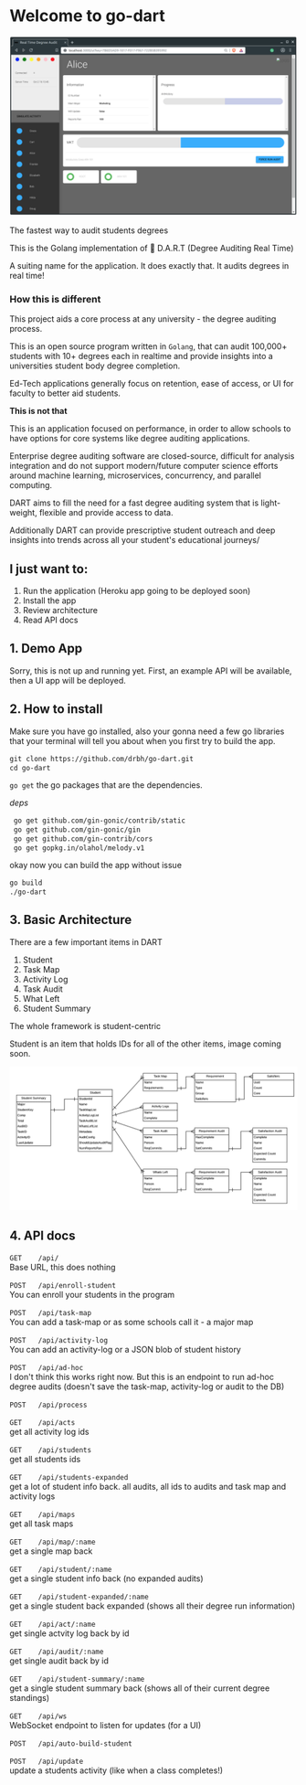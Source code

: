 # Welcome to go-dart

![Prototype UI](https://github.com/drbh/go-dart/blob/master/screenshot.png)

The fastest way to audit students degrees

This is the Golang implementation of 🎯 D.A.R.T (Degree Auditing Real Time)

A suiting name for the application. It does exactly that. It audits degrees in real time!

### How this is different
This project aids a core process at any university - the degree auditing process.

This is an open source program written in `Golang`, that can audit 100,000+ students with 10+ degrees each in realtime and provide insights into a universities student body degree completion.

Ed-Tech applications generally focus on retention, ease of access, or UI for faculty to better aid students.

**This is not that**

This is an application focused on performance, in order to allow schools to have options for core systems like degree auditing applications.

Enterprise degree auditing software are closed-source, difficult for analysis integration and do not support modern/future computer science efforts around machine learning, microservices, concurrency, and parallel computing. 

DART aims to fill the need for a fast degree auditing system that is light-weight, flexible and provide access to data.

Additionally DART can provide prescriptive student outreach and deep insights into trends across all your student's educational journeys/

## I just want to:

1) Run the application (Heroku app going to be deployed soon)
2) Install the app
3) Review architecture
4) Read API docs

## 1. Demo App

Sorry, this is not up and running yet. First, an example API will be available, then a UI app will be deployed.

## 2. How to install

Make sure you have go installed, also your gonna need a few go libraries that your terminal will tell you about when you first try to build the app.

```
git clone https://github.com/drbh/go-dart.git
cd go-dart
```

`go get` the go packages that are the dependencies. 

*deps*
```
 go get github.com/gin-gonic/contrib/static
 go get github.com/gin-gonic/gin
 go get github.com/gin-contrib/cors
 go get gopkg.in/olahol/melody.v1
```

okay now you can build the app without issue

```
go build
./go-dart
```

## 3. Basic Architecture

There are a few important items in DART

1. Student
2. Task Map
3. Activity Log
4. Task Audit
5. What Left
6. Student Summary

The whole framework is student-centric

Student is an item that holds IDs for all of the other items, image coming soon.

![Basic Framework](https://github.com/drbh/go-dart/blob/master/datamodel.png)


## 4. API docs
`GET    /api/`  
Base URL, this does nothing

`POST   /api/enroll-student`  
You can enroll your students in the program

`POST   /api/task-map`  
You can add a task-map or as some schools call it - a major map

`POST   /api/activity-log`  
You can add an activity-log or a JSON blob of student history

`POST   /api/ad-hoc`  
I don't think this works right now. But this is an endpoint to run ad-hoc degree audits (doesn't save the task-map, activity-log or audit to the DB)

`POST   /api/process`  


`GET    /api/acts`  
get all activity log ids

`GET    /api/students`  
get all students ids

`GET    /api/students-expanded`  
get a lot of student info back. all audits, all ids to audits and task map and activity logs

`GET    /api/maps`  
get all task maps

`GET    /api/map/:name`  
get a single map back

`GET    /api/student/:name`  
get a single student info back (no expanded audits)

`GET    /api/student-expanded/:name`  
get a single student back expanded (shows all their degree run information)

`GET    /api/act/:name`  
get single actvity log back by id

`GET    /api/audit/:name`  
get single audit back by id

`GET    /api/student-summary/:name`  
get a single student summary back (shows all of their current degree standings)

`GET    /api/ws`  
WebSocket endpoint to listen for updates (for a UI)

`POST   /api/auto-build-student`  


`POST   /api/update`  
update a students activity (like when a class completes!)